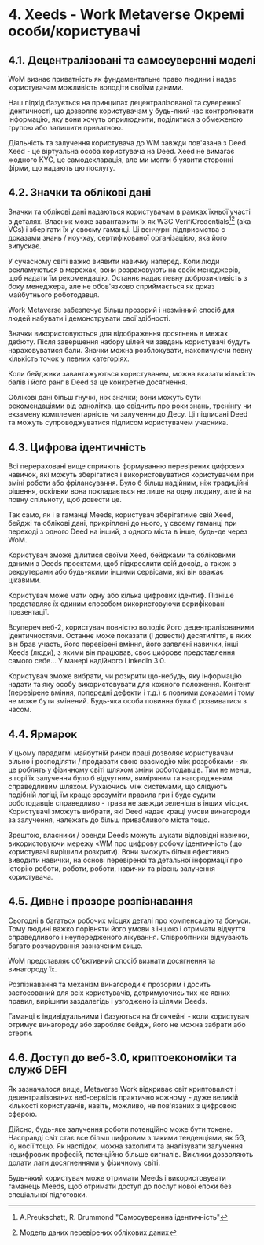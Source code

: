 # 4. Xeeds - Work Metaverse Окремі особи/користувачі

## 4.1. Децентралізовані та самосуверенні моделі

WoM визнає приватність як фундаментальне право людини і надає користувачам можливість володіти своїми даними.

Наш підхід базується на принципах децентралізованої та суверенної ідентичності, що дозволяє користувачам у будь-який час контролювати інформацію, яку вони хочуть оприлюднити, поділитися з обмеженою групою або залишити приватною.

Діяльність та залучення користувача до WM завжди пов'язана з Deed. Xeed - це віртуальна особа користувача на Deed. Xeed не вимагає жодного KYC, це самодекларація, але ми могли б уявити сторонні фірми, що надають цю послугу.

## 4.2. Значки та облікові дані

Значки та облікові дані надаються користувачам в рамках їхньої участі в деталях. Власник може завантажити їх як W3C VerifiCredentials[^7][^8] (aka VCs) і зберігати їх у своєму гаманці. Ці венчурні підприємства є доказами знань / ноу-хау, сертифікованої організацією, яка його випускає.

У сучасному світі важко виявити навичку наперед. Коли люди рекламуються в мережах, вони розраховують на своїх менеджерів, щоб надати їм рекомендацію. Останнє надає певну доброзичливість з боку менеджера, але не обов'язково сприймається як доказ майбутнього роботодавця.

Work Metaverse забезпечує більш прозорий і незмінний спосіб для людей набувати і демонструвати свої здібності.

Значки використовуються для відображення досягнень в межах дебюту. Після завершення набору цілей чи завдань користувачі будуть нараховуватися бали. Значки можна розблокувати, накопичуючи певну кількість точок у певних категоріях.

Коли бейджики завантажуються користувачем, можна вказати кількість балів і його ранг в Deed за це конкретне досягнення.

Облікові дані більш гнучкі, ніж значки; вони можуть бути рекомендаціями від однолітка, що свідчить про роки знань, тренінгу чи екзамену комплементарність чи залучення до Десу. Ці підписані Deed та можуть супроводжуватися підписом користувачем учасника.

## 4.3. Цифрова ідентичність

Всі перераховані вище сприяють формуванню перевірених цифрових навичок, які можуть зберігатися і використовуватися користувачем при зміні роботи або фрілансування. Було б більш надійним, ніж традиційні рішення, оскільки вона покладається не лише на одну людину, але й на повну спільноту, щоб довести це.

Так само, як і в гаманці Meeds, користувач зберігатиме свій Xeed, бейджі та облікові дані, прикріплені до нього, у своєму гаманці при переході з одного Deed на інший, з одного міста в інше, будь-де через WoM.

Користувач зможе ділитися своїми Xeed, бейджами та обліковими даними з Deeds проектами, щоб підкреслити свій досвід, а також з рекрутерами або будь-якими іншими сервісами, які він вважає цікавими.

Користувач може мати одну або кілька цифрових ідентиф. Пізніше представляє їх єдиним способом використовуючи верифіковані презентації.

Всупереч веб-2, користувач повністю володіє його децентралізованими ідентичностями. Останнє може показати (і довести) десятиліття, в яких він брав участь, його перевірені вміння, його заявлені навички, інші Xeeds (люди), з якими він працював, своє цифрове представлення самого себе... У манері надійного LinkedIn 3.0.

Користувач зможе вибрати, чи розкрити що-небудь, яку інформацію надати та яку особу використовувати для кожного положення. Контент (перевірене вміння, попередні дефекти і т.д.) є повними доказами і тому не може бути змінений. Будь-яка особа повинна була б розвиватися з часом.

## 4.4. Ярмарок

У цьому парадигмі майбутній ринок праці дозволяє користувачам вільно і розподіляти / продавати свою взаємодію між розробками - як це роблять у фізичному світі шляхом зміни роботодавців. Тим не менш, в горі їх залучення було б відчутним, виміряним та нагородженим справедливим шляхом. Рухаючись між системами, що слідують подібній логіці, їм краще зрозуміти правила гри і буде судити роботодавців справедливо - трава не завжди зеленіша в інших місцях. Користувачі зможуть вибрати, які Deed надає кращі умови винагороди за залучення, належать до більш привабливого міста тощо.

Зрештою, власники / оренди Deeds можуть шукати відповідні навички, використовуючи мережу «WM про цифрову робочу ідентичність (що користувачі вирішили розкрити). Вони зможуть більш ефективно виводити навички, на основі перевіреної та детальної інформації про історію роботи, роботи, роботи, навички та рівень залучення користувача.

## 4.5. Дивне і прозоре розпізнавання

Сьогодні в багатьох робочих місцях деталі про компенсацію та бонуси. Тому людині важко порівняти його умови з іншою і отримати відчуття справедливого і неупередженого лікування. Співробітники відчувають багато розчарування зазначеним вище.

WoM представляє об'єктивний спосіб визнати досягнення та винагороду їх.

Розпізнавання та механізм винагороди є прозорим і досить застосований для всіх користувачів, дотримуючись тих же явних правил, вирішили заздалегідь і узгоджено із цілями Deeds.

Гаманці є індивідуальними і базуються на блокчейні - коли користувач отримує винагороду або заробляє бейдж, його не можна забрати або стерти.

## 4.6. Доступ до веб-3.0, криптоекономіки та служб DEFI

Як зазначалося вище, Metaverse Work відкриває світ криптовалют і децентралізованих веб-сервісів практично кожному - дуже великій кількості користувачів, навіть, можливо, не пов'язаних з цифровою сферою.

Дійсно, будь-яке залучення роботи потенційно може бути токене. Насправді світ стає все більш цифровим з такими тенденціями, як 5G, io, носії тощо. Як наслідок, можна захопити та аналізувати залучення нецифрових професій, потенційно більше сигналів. Виклики дозволяють долати лати досягненнями у фізичному світі.

Будь-який користувач може отримати Meeds і використовувати гаманець Meeds, щоб отримати доступ до послуг нової епохи без спеціальної підготовки.

[^7]: A.Preukschatt, R. Drummond "Самосуверенна ідентичність"
[^8]: Модель даних перевірених облікових даних
